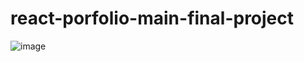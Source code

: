 # react-porfolio-main-final-project
![image](https://user-images.githubusercontent.com/108513484/233844483-e8c38c2d-4fbd-4ce1-a220-8e8b1a86b9a8.png)
